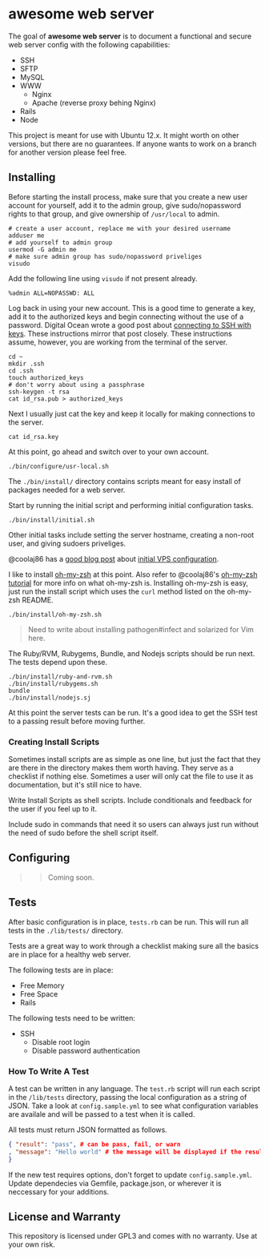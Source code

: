awesome web server
==================

The goal of **awesome web server** is to document a functional and secure web server config
with the following capabilities:

+ SSH
+ SFTP
+ MySQL
+ WWW
  + Nginx
  + Apache (reverse proxy behing Nginx)
+ Rails
+ Node

This project is meant for use with Ubuntu 12.x. It might worth on other versions, but
there are no guarantees. If anyone wants to work on a branch for another version please
feel free.

Installing
----------

Before starting the install process, make sure that you create a new user account for
yourself, add it to the admin group, give sudo/nopassword rights to that group, and
give ownership of `/usr/local` to admin.

```
# create a user account, replace me with your desired username
adduser me
# add yourself to admin group
usermod -G admin me
# make sure admin group has sudo/nopassword priveliges
visudo
```

Add the following line using `visudo` if not present already.

```
%admin ALL=NOPASSWD: ALL
```

Log back in using your new account. This is a good time to generate a key, add it to
the authorized keys and begin connecting without the use of a password. Digital Ocean
wrote a good post about [connecting to SSH with keys][4]. These instructions mirror
that post closely. These instructions assume, however, you are working from the terminal of the
server.

```
cd ~
mkdir .ssh
cd .ssh
touch authorized_keys
# don't worry about using a passphrase
ssh-keygen -t rsa
cat id_rsa.pub > authorized_keys
```

Next I usually just cat the key and keep it locally for making connections to the server.

```
cat id_rsa.key
```

At this point, go ahead and switch over to your own account.

```
./bin/configure/usr-local.sh
```

The `./bin/install/` directory contains scripts meant for easy install of packages needed
for a web server.

Start by running the initial script and performing initial configuration tasks.

```
./bin/install/initial.sh
```

Other initial tasks include setting the server hostname, creating a non-root user, and
giving sudoers priveliges.

@coolaj86 has a [good blog post][1] about [initial VPS configuration][1].

I like to install [oh-my-zsh][3] at this point.
Also refer to @coolaj86's [oh-my-zsh tutorial][2] for more info on what oh-my-zsh is.
Installing oh-my-zsh is easy, just run the install script which uses the `curl` method
listed on the oh-my-zsh README.

```
./bin/install/oh-my-zsh.sh
```

> Need to write about installing pathogen#infect and solarized for Vim here.

The Ruby/RVM, Rubygems, Bundle, and Nodejs scripts should be run next. The tests depend
upon these.

```
./bin/install/ruby-and-rvm.sh
./bin/install/rubygems.sh
bundle
./bin/install/nodejs.sj
```

At this point the server tests can be run. It's a good idea to get the SSH test to a passing
result before moving further.

### Creating Install Scripts

Sometimes install scripts are as simple as one line, but just the fact that they are there
in the directory makes them worth having. They serve as a checklist if nothing else. Sometimes
a user will only cat the file to use it as documentation, but it's still nice to have.

Write Install Scripts as shell scripts. Include conditionals and feedback for the user if
you feel up to it.

Include sudo in commands that need it so users can always just run without the need of sudo
before the shell script itself.

Configuring
-----------

>> Coming soon.

Tests
-----

After basic configuration is in place, `tests.rb` can be run. This will run all
tests in the `./lib/tests/` directory.

Tests are a great way to work through a checklist making sure all the basics are
in place for a healthy web server.

The following tests are in place:

+ Free Memory
+ Free Space
+ Rails

The following tests need to be written:

+ SSH
  + Disable root login
  + Disable password authentication

### How To Write A Test

A test can be written in any language. The `test.rb` script will run each script in the
`/lib/tests` directory, passing the local configuration as a string of JSON. Take a look
at `config.sample.yml` to see what configuration variables are availale and will be passed
to a test when it is called.

All tests must return JSON formatted as follows.

```JSON
{ "result": "pass", # can be pass, fail, or warn
, "message": "Hello world" # the message will be displayed if the result is not a pass
}
```

If the new test requires options, don't forget to update `config.sample.yml`.
Update dependecies via Gemfile,
package.json, or wherever it is neccessary for your additions.

License and Warranty
--------------------

This repository is licensed under GPL3 and comes with no warranty. Use at your own risk.

[1]: http://blog.coolaj86.com/articles/how-i-setup-my-vpses.html
[2]: http://blog.coolaj86.com/articles/zsh-is-to-bash-as-vim-is-to-vi.html
[3]: https://github.com/robbyrussell/oh-my-zsh
[4]: https://www.digitalocean.com/community/articles/how-to-set-up-ssh-keys--2

